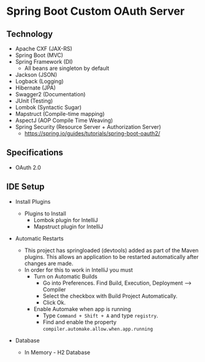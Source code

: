 # Spring Boot Custom OAuth Server

## Technology
 * Apache CXF (JAX-RS)
 * Spring Boot (MVC)
 * Spring Framework (DI)
    * All beans are singleton by default
 * Jackson (JSON)
 * Logback (Logging)
 * Hibernate (JPA)
 * Swagger2 (Documentation)
 * JUnit (Testing)
 * Lombok (Syntactic Sugar)
 * Mapstruct (Compile-time mapping)
 * AspectJ (AOP Compile Time Weaving)
 * Spring Security (Resource Server + Authorization Server)
    * https://spring.io/guides/tutorials/spring-boot-oauth2/

## Specifications 
   * OAuth 2.0
   
## IDE Setup
* Install Plugins
    * Plugins to Install
        * Lombok plugin for IntelliJ
        * Mapstruct plugin for IntelliJ
        
* Automatic Restarts
    * This project has springloaded (devtools) added as part of the Maven plugins. This allows an application to be restarted automatically after changes are made.
    * In order for this to work in IntelliJ you must
        * Turn on Automatic Builds 
            * Go into Preferences. Find Build, Execution, Deployment --> Compiler 
            * Select the checkbox with Build Project Automatically. 
            * Click Ok.
        * Enable Automake when app is running
            * Type ```Command + Shift + A``` and type ```registry```.
            * Find and enable the property ```compiler.automake.allow.when.app.running```

* Database
    * In Memory - H2 Database
    
